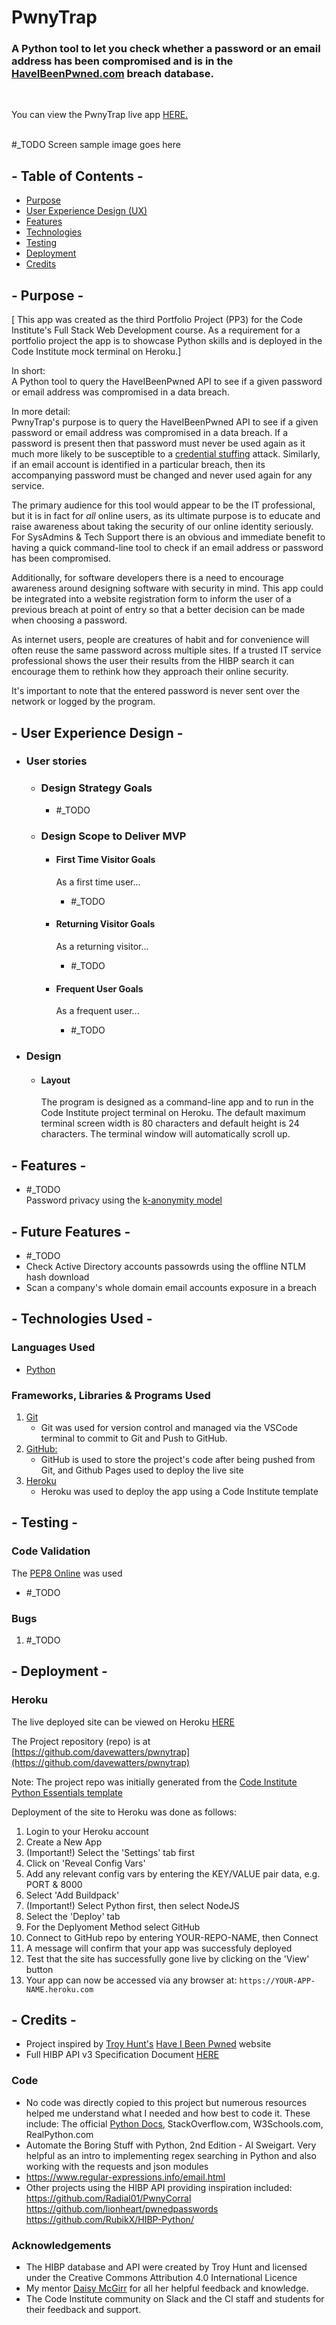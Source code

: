 # PwnyTrap

### A Python tool to let you check whether a password or an email address has been compromised and is in the [HaveIBeenPwned.com](https://haveibeenpwned.com) breach database.
<br />

You can view the PwnyTrap live app [HERE.](https://ci-pp3-pwnytrap.herokuapp.com/)
<br />
<br />
<!-- Responsive desgin sample image from http://ami.responsivedesign.is/ -->
#_TODO Screen sample image goes here
<!-- <h2 align="center"><img src="readme-docs/ci-pp2-blackjack-responsive-mockup.png"></h2>
-->

## - Table of Contents -
* [Purpose](#purpose)
* [User Experience Design (UX)](#user-experience-design)
* [Features](#features)
* [Technologies](#technologies)
* [Testing](#testing)
* [Deployment](#deployment)
* [Credits](#credits)

## - Purpose -
[ This app was created as the third Portfolio Project (PP3) for the Code Institute's Full Stack Web Development course. As a requirement for a portfolio project the app is to showcase Python skills and is deployed in the Code Institute mock terminal on Heroku.]  

In short:  
A Python tool to query the HaveIBeenPwned API to see if a given password or email address was compromised in a data breach.

In more detail:   
PwnyTrap's purpose is to query the HaveIBeenPwned API to see if a given password or email address was compromised in a data breach.  If a password is present then that password must never be used again as it much more likely to be susceptible to a [credential stuffing](https://owasp.org/www-community/attacks/Credential_stuffing) attack.  Similarly, if an email account is identified in a particular breach, then its accompanying password must be changed and never used again for any service.

The primary audience for this tool would appear to be the IT professional, but it is in fact for *all* online users, as its ultimate purpose is to educate and raise awareness about taking the security of our online identity seriously.  For SysAdmins & Tech Support there is an obvious and immediate benefit to having a quick command-line tool to check if an email address or password has been compromised.  

Additionally, for software developers there is a need to encourage awareness around designing software with security in mind.  This app could be integrated into a website registration form to inform the user of a previous breach at point of entry so that a better decision can be made when choosing a password.  

As internet users, people are creatures of habit and for convenience will often reuse the same password across multiple sites.  If a trusted IT service professional shows the user their results from the HIBP search it can encourage them to rethink how they approach their online security.  

It's important to note that the entered password is never sent over the network or logged by the program.

## - User Experience Design -

-   ### User stories

    -   ### Design Strategy Goals
        -    #_TODO

    -   ### Design Scope to Deliver MVP
        -   #### First Time Visitor Goals
            As a first time user...
            -  #_TODO

        -   #### Returning Visitor Goals
            As a returning visitor...
            -   #_TODO

        -   #### Frequent User Goals
            As a frequent user...
            -   #_TODO


-   ### Design
    -   #### Layout
        The program is designed as a command-line app and to run in the Code Institute project terminal on Heroku.  The default maximum terminal screen width is 80 characters and default height is 24 characters. The terminal window will automatically scroll up.   

## - Features -
- #_TODO  
    Password privacy using the [k-anonymity model](https://www.troyhunt.com/ive-just-launched-pwned-passwords-version-2/#cloudflareprivacyandkanonymity)


## - Future Features -
- #_TODO
-   Check Active Directory accounts passowrds using the offline NTLM hash download
-   Scan a company's whole domain email accounts exposure in a breach
<!--  -->
<!-- End Features -->
<!--  -->


## - Technologies Used -

### Languages Used

-   [Python](https://en.wikipedia.org/wiki/Python_(programming_language))

### Frameworks, Libraries & Programs Used

1. [Git](https://git-scm.com/)
    - Git was used for version control and managed via the VSCode terminal to commit to Git and Push to GitHub.
1. [GitHub:](https://github.com/)
    - GitHub is used to store the project's code after being pushed from Git, and Github Pages used to deploy the live site
1. [Heroku](https://heroku.com)
    - Heroku was used to deploy the app using a Code Institute template
<!---  --->
<!---  Begin testing section --->
<!---  --->

## - Testing -


### Code Validation
The [PEP8 Online](http://pep8online.com) was used

- #_TODO


### Bugs

1. #_TODO

<!---  --->
<!--- end of testing section --->
<!---  --->

## - Deployment -

### Heroku  
The live deployed site can be viewed on Heroku [HERE](https://ci-pp3-pwnytrap.herokuapp.com)

The Project repository (repo) is at [https://github.com/davewatters/pwnytrap](https://github.com/davewatters/pwnytrap)

Note: The project repo was initially generated from the [Code Institute Python Essentials template](https://github.com/Code-Institute-Org/python-essentials-template) 

Deployment of the site to Heroku was done as follows:
 
1.  Login to your Heroku account
1.  Create a New App
1.  (Important!) Select the 'Settings' tab first
1.  Click on 'Reveal Config Vars'
1.  Add any relevant config vars by entering the KEY/VALUE pair data, e.g. PORT & 8000
1.  Select 'Add Buildpack'
1.  (Important!) Select Python first, then select NodeJS
1.  Select the 'Deploy' tab
1.  For the Deplyoment Method select GitHub
1.  Connect to GitHub repo by entering YOUR-REPO-NAME, then Connect
1.  A message will confirm that your app was successfuly deployed
1.  Test that the site has successfully gone live by clicking on the 'View' button
1.  Your app can now be accessed via any browser at: `https://YOUR-APP-NAME.heroku.com`


## - Credits - 

-   Project inspired by [Troy Hunt's](https:/troyhunt.com) [Have I Been Pwned](https://haveibeenpwned.com) website
-   Full HIBP API v3 Specification Document [HERE](https://haveibeenpwned.com/API/v3)

### Code
-   No code was directly copied to this project but numerous resources helped me understand what I needed and how best to code it. These include: The official [Python Docs](https://docs.python.org), StackOverflow.com, W3Schools.com, RealPython.com  
-   Automate the Boring Stuff with Python, 2nd Edition - Al Sweigart. Very helpful as an intro to implementing regex searching in Python and also working with the requests and json modules
-   https://www.regular-expressions.info/email.html
-   Other projects using the HIBP API providing inspiration included:  
    https://github.com/Radial01/PwnyCorral  
    https://github.com/lionheart/pwnedpasswords    
    https://github.com/RubikX/HIBP-Python/  


### Acknowledgements

-   The HIBP database and API were created by Troy Hunt and licensed under the Creative Commons Attribution 4.0 International Licence
-   My mentor [Daisy McGirr](https://github.com/Daisy-McG) for all her helpful feedback and knowledge.
-   The Code Institute community on Slack and the CI staff and students for their feedback and support.
